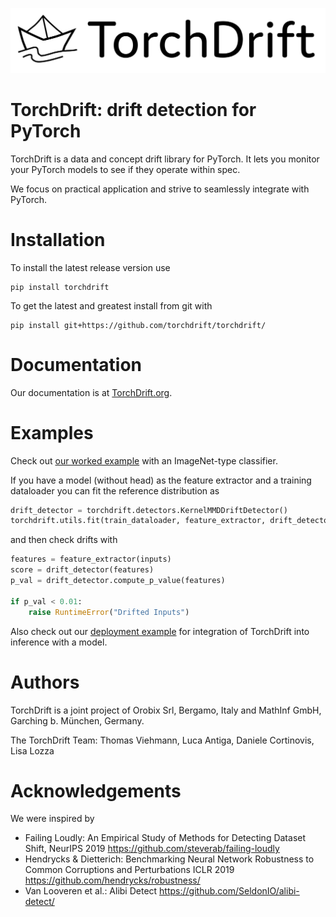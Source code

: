 ![](docs/source/_static/logo/torchdrift-rendered.svg)

# TorchDrift: drift detection for PyTorch

TorchDrift is a data and concept drift library for PyTorch. It lets you monitor your PyTorch models to see if they operate within spec.

We focus on practical application
and strive to seamlessly integrate with PyTorch.

# Installation

To install the latest release version use

```
pip install torchdrift
```

To get the latest and greatest install from git with
```
pip install git+https://github.com/torchdrift/torchdrift/
```

# Documentation

Our documentation is at [TorchDrift.org](https://torchdrift.org/).

# Examples

Check out [our worked example](https://torchdrift.org/notebooks/drift_detection_on_images.html) with an ImageNet-type classifier.

If you have a model (without head) as the feature extractor and a training dataloader you can fit the reference distribution as

```python
drift_detector = torchdrift.detectors.KernelMMDDriftDetector()
torchdrift.utils.fit(train_dataloader, feature_extractor, drift_detector)
```

and then check drifts with

```python
features = feature_extractor(inputs)
score = drift_detector(features)
p_val = drift_detector.compute_p_value(features)

if p_val < 0.01:
    raise RuntimeError("Drifted Inputs")
```

Also check out our [deployment example](https://torchdrift.org/notebooks/deployment_monitoring_example.html) for integration of TorchDrift into
inference with a model.

# Authors

TorchDrift is a joint project of Orobix Srl, Bergamo, Italy and
MathInf GmbH, Garching b. München, Germany.

The TorchDrift Team: Thomas Viehmann, Luca Antiga, Daniele Cortinovis, Lisa Lozza

# Acknowledgements

We were inspired by

- Failing Loudly: An Empirical Study of Methods for Detecting Dataset
  Shift, NeurIPS 2019
  https://github.com/steverab/failing-loudly
- Hendrycks & Dietterich:
  Benchmarking Neural Network Robustness to Common Corruptions and Perturbations
  ICLR 2019
  https://github.com/hendrycks/robustness/
- Van Looveren et al.: Alibi Detect https://github.com/SeldonIO/alibi-detect/
